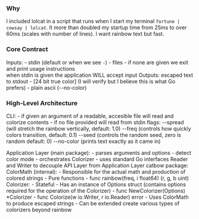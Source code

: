 ### Why
I included lolcat in a script that runs when I start my terminal `fortune | cowsay | lolcat`. It more than
doubled my startup time from 25ms to over 60ms (scales with number of lines). I want rainbow text but fast.
    
### Core Contract
Inputs: - stdin (default or when we see `-`)
        - files
        - if none are given we exit and print usage instructions  
        when stdin is given the application WILL accept input 
Outputs: escaped text to stdout 
        - [24 bit true color] (I will verify but I believe this is what Go prefers)
        - plain ascii (--no-color)
### High-Level Architecture
CLI:
       - if given an argument of a readable, accesible file will read and colorize
         contents
       - if no file provided will read from stdin
       flags:
          --spread (will stretch the rainbow vertically, default: 1.0)
          --freq (controls how quickly colors transition, default: 0.1)
          --seed (controls the random seed, zero is random default: 0)
          --no-color (prints text exactly as it came in)

Application Layer (main package):
        - parses arguments and options
        - detect color mode 
        - orchestrates Colorizer
        - uses standard Go interfaces Reader and Writer to decouple API Layer
         from Application Layer
catbow package:
  ColorMath (internal):
        - Responsible for the actual math and production of colored strings
        - Pure functions
        - func rainbow(freq, i float64) (r, g, b uint)
  Colorizer:
        - Stateful 
        - Has an instance of Options struct (contains options required for the operation
          of the Colorizer)
        - func NewColorizer(Options) *Colorizer
        - func Colorize(w io.Writer, r io.Reader) error
        - Uses ColorMath to produce escaped strings
        - Can be extended create various types of colorizers beyond rainbow

